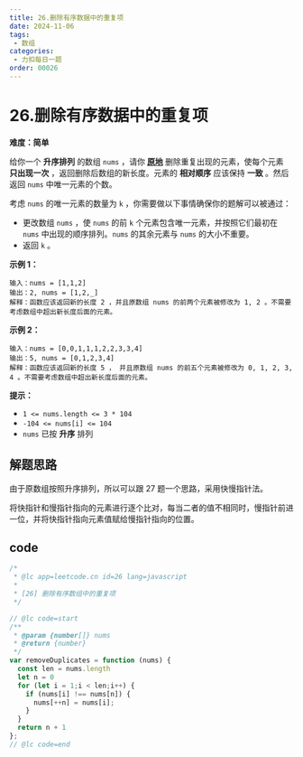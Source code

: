 ```yaml
---
title: 26.删除有序数据中的重复项
date: 2024-11-06
tags:
 - 数组
categories:
 - 力扣每日一题
order: 00026
---
```


# 26.删除有序数据中的重复项

**难度：简单**

给你一个 **升序排列** 的数组 `nums` ，请你 **[原地](http://baike.baidu.com/item/原地算法)** 删除重复出现的元素，使每个元素 **只出现一次** ，返回删除后数组的新长度。元素的 **相对顺序** 应该保持 **一致** 。然后返回 `nums` 中唯一元素的个数。

考虑 `nums` 的唯一元素的数量为 `k` ，你需要做以下事情确保你的题解可以被通过：

- 更改数组 `nums` ，使 `nums` 的前 `k` 个元素包含唯一元素，并按照它们最初在 `nums` 中出现的顺序排列。`nums` 的其余元素与 `nums` 的大小不重要。
- 返回 `k` 。

**示例 1：**

```
输入：nums = [1,1,2]
输出：2, nums = [1,2,_]
解释：函数应该返回新的长度 2 ，并且原数组 nums 的前两个元素被修改为 1, 2 。不需要考虑数组中超出新长度后面的元素。
```

**示例 2：**

```
输入：nums = [0,0,1,1,1,2,2,3,3,4]
输出：5, nums = [0,1,2,3,4]
解释：函数应该返回新的长度 5 ， 并且原数组 nums 的前五个元素被修改为 0, 1, 2, 3, 4 。不需要考虑数组中超出新长度后面的元素。
```

**提示：**

- `1 <= nums.length <= 3 * 104`
- `-104 <= nums[i] <= 104`
- `nums` 已按 **升序** 排列

## 解题思路

由于原数组按照升序排列，所以可以跟 27 题一个思路，采用快慢指针法。

将快指针和慢指针指向的元素进行逐个比对，每当二者的值不相同时，慢指针前进一位，并将快指针指向元素值赋给慢指针指向的位置。

## code

```javascript
/*
 * @lc app=leetcode.cn id=26 lang=javascript
 *
 * [26] 删除有序数组中的重复项
 */

// @lc code=start
/**
 * @param {number[]} nums
 * @return {number}
 */
var removeDuplicates = function (nums) {
  const len = nums.length
  let n = 0
  for (let i = 1;i < len;i++) {
    if (nums[i] !== nums[n]) { 
      nums[++n] = nums[i];
    }
  }
  return n + 1
};
// @lc code=end

```
